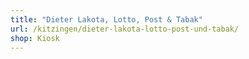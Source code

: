 ```yaml
---
title: "Dieter Lakota, Lotto, Post & Tabak"
url: /kitzingen/dieter-lakota-lotto-post-und-tabak/
shop: Kiosk
---
```

